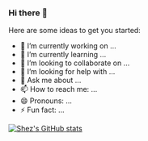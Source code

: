 ### Hi there 👋

Here are some ideas to get you started:

- 🔭 I’m currently working on ...
- 🌱 I’m currently learning ...
- 👯 I’m looking to collaborate on ...
- 🤔 I’m looking for help with ...
- 💬 Ask me about ...
- 📫 How to reach me: ...
- 😄 Pronouns: ...
- ⚡ Fun fact: ...

[![Shez's GitHub stats](https://github-readme-stats.vercel.app/api?username=ShezzyBear&show_icons=true&theme=tokyonight)](https://github.com/anuraghazra/github-readme-stats)

